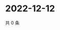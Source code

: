 # 2022-12-12

共 0 条

<!-- BEGIN WEIBO -->
<!-- 最后更新时间 Mon Dec 12 2022 21:23:05 GMT+0800 (China Standard Time) -->

<!-- END WEIBO -->
